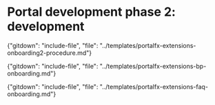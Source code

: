 # Portal development phase 2: development

{"gitdown": "include-file", "file": "../templates/portalfx-extensions-onboarding2-procedure.md"}

{"gitdown": "include-file", "file": "../templates/portalfx-extensions-bp-onboarding.md"}

{"gitdown": "include-file", "file": "../templates/portalfx-extensions-faq-onboarding.md"}


